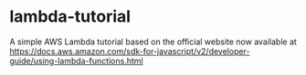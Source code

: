 # lambda-tutorial

A simple AWS Lambda tutorial based on the official website now available at https://docs.aws.amazon.com/sdk-for-javascript/v2/developer-guide/using-lambda-functions.html 
